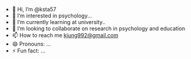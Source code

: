 - 👋 Hi, I’m @ksta57
- 👀 I’m interested in psychology...
- 🌱 I’m currently learning at university..
- 💞️ I’m looking to collaborate on research in psychology and education
- 📫 How to reach me kjung992@gmail.com
- 😄 Pronouns: ...
- ⚡ Fun fact: ...

<!---
ksta57/ksta57 is a ✨ special ✨ repository because its `README.md` (this file) appears on your GitHub profile.
You can click the Preview link to take a look at your changes.
--->
